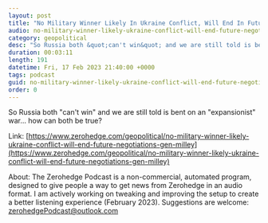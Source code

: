 ```yaml
---
layout: post
title: "No Military Winner Likely In Ukraine Conflict, Will End In Future Negotiations: Gen. Milley"
audio: no-military-winner-likely-ukraine-conflict-will-end-future-negotiations-gen-milley-0
category: geopolitical
desc: "So Russia both &quot;can't win&quot; and we are still told is bent on an &quot;expansionist&quot; war... how can both be true? "
duration: 00:03:11
length: 191
datetime: Fri, 17 Feb 2023 21:40:00 +0000
tags: podcast
guid: no-military-winner-likely-ukraine-conflict-will-end-future-negotiations-gen-milley-0
order: 0
---
```

So Russia both &quot;can't win&quot; and we are still told is bent on an &quot;expansionist&quot; war... how can both be true? 

Link: [https://www.zerohedge.com/geopolitical/no-military-winner-likely-ukraine-conflict-will-end-future-negotiations-gen-milley](https://www.zerohedge.com/geopolitical/no-military-winner-likely-ukraine-conflict-will-end-future-negotiations-gen-milley)

About: The Zerohedge Podcast is a non-commercial, automated program, designed to give people a way to get news from Zerohedge in an audio format.  I am actively working on tweaking and improving the setup to create a better listening experience (February 2023).  Suggestions are welcome: [zerohedgePodcast@outlook.com](mailto:zerohedgePodcast@outlook.com)